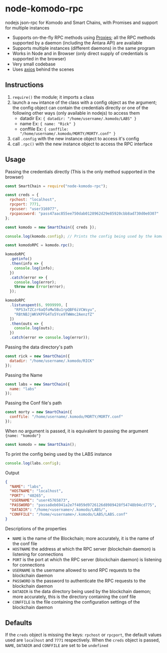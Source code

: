 # node-komodo-rpc

nodejs json-rpc for Komodo and Smart Chains, with Promises and support for multiple instances

- Supports on-the-fly RPC methods using [Proxies](https://developer.mozilla.org/en/docs/Web/JavaScript/Reference/Global_Objects/Proxy); all the RPC methods supported by a daemon (including the Antara API) are available
- Supports multiple instances (different daemons) in the same program
- Works in Node and in Browser (only direct supply of credentials is supported in the browser)
- Very small codebase
- Uses [axios](https://github.com/axios/axios) behind the scenes

## Instructions

1. `require()` the module; it imports a class
2. launch a `new` intance of the class with a config object as the argument; the config object can contain the credentials directly or one of the following other ways (only available in nodejs) to access them
   - datadir Ex: `{ datadir: "/home/username/.komodo/LABS" }`
   - name Ex: `{ name: "Rick" }`
   - conffile Ex: `{ conffile: "/home/username/.komodo/MORTY/MORTY.conf" }`
3. call `.config` with the new instance object to access it's config
4. call `.rpc()` with the new instance object to access the RPC interface

## Usage

Passing the credentials directly (This is the only method supported in the browser)

```js
const SmartChain = require("node-komodo-rpc");

const creds = {
  rpchost: "localhost",
  rpcport: 7771,
  rpcuser: "user316977",
  rpcpassword: "pass47aac855ee750dab0128962d29e85920cbb8ad730d0e0307"
};

const komodo = new SmartChain({ creds });

console.log(komodo.config); // Prints the config being used by the komodo instance

const komodoRPC = komodo.rpc();

komodoRPC
  .getinfo()
  .then(info => {
    console.log(info);
  })
  .catch(error => {
    console.log(error);
    throw new Error(error);
  });

komodoRPC
  .listunspent(6, 9999999, [
    "RPS3xTZCzr6aQfoMw5Bu1rpQBF6iVCWsyu",
    "RBtNBJjWKVKPFG4To5Yce9TWWmc2AenzfZ"
  ])
  .then(outs => {
    console.log(outs);
  })
  .catch(error => console.log(error));
```

Passing the data directory's path

```js
const rick = new SmartChain({
  datadir: "/home/username/.komodo/RICK"
});
```

Passing the Name

```js
const labs = new SmartChain({
  name: "labs"
});
```

Passing the Conf file's path

```js
const morty = new SmartChain({
  conffile: "/home/username/.komodo/MORTY/MORTY.conf"
});
```

When no argument is passed, it is equivalent to passing the argument `{name: "komodo"}`

```js
const komodo = new SmartChain();
```

To print the config being used by the LABS instance

```js
console.log(labs.config);
```

Output

```json
{
  "NAME": "labs",
  "HOSTNAME": "localhost",
  "PORT": "40265",
  "USERNAME": "user45765873",
  "PASSWORD": "passa8eb6941a2e7f4059d9726126d8989428f54748b94cd775",
  "DATADIR": "/home/<username>/.komodo/LABS/",
  "CONFFILE": "/home/<username>/.komodo/LABS/LABS.conf"
}
```

Descriptions of the properties

- `NAME` is the name of the Blockchain; more accurately, it is the name of the conf file
- `HOSTNAME` the address at which the RPC server (blockchain daemon) is listening for connections
- `PORT` is the port at which the RPC server (blockchain daemon) is listening for connections
- `USERNAME` is the username allowed to send RPC requests to the blockchain daemon
- `PASSWORD` is the password to authenticate the RPC requests to the blockchain daemon
- `DATADIR` is the data directory being used by the blockchain daemon; more accurately, this is the directory containing the conf file
- `CONFFILE` is the file containing the configuration settings of the blockchain daemon

## Defaults

If the `creds` object is missing the keys: `rpchost` or `rpcport`, the default values used are `localhost` and `7771` respectively. When the `creds` object is passed, `NAME`, `DATADIR` and `CONFFILE` are set to be `undefined`
